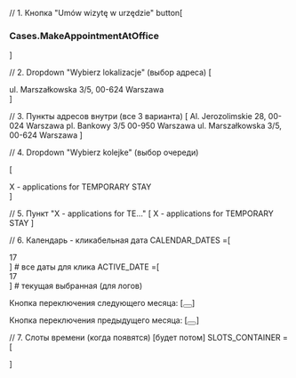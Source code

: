 // 1. Кнопка "Umów wizytę w urzędzie"
button[<h3 _ngcontent-rnh-c237="">Cases.MakeAppointmentAtOffice</h3>]



// 2. Dropdown "Wybierz lokalizacje" (выбор адреса)
[<mat-select _ngcontent-rnh-c182="" role="combobox" aria-autocomplete="none" aria-haspopup="true" name="location" class="mat-select ng-tns-c115-1 ng-tns-c53-0 ng-valid ng-star-inserted ng-touched ng-dirty" aria-labelledby="mat-form-field-label-1 mat-select-value-1" id="mat-select-0" tabindex="0" aria-expanded="false" aria-required="false" aria-disabled="false" aria-invalid="false"><div cdk-overlay-origin="" class="mat-select-trigger ng-tns-c115-1"><div class="mat-select-value ng-tns-c115-1" id="mat-select-value-1"><!----><span class="mat-select-value-text ng-tns-c115-1 ng-star-inserted"><span class="ng-tns-c115-1 ng-star-inserted">ul. Marszałkowska 3/5, 00-624 Warszawa</span><!----><!----></span><!----></div><div class="mat-select-arrow-wrapper ng-tns-c115-1"><div class="mat-select-arrow ng-tns-c115-1"></div></div></div><!----></mat-select>]




// 3. Пункты адресов внутри (все 3 варианта)
[<span class="mat-option-text"> Al. Jerozolimskie 28, 00-024 Warszawa </span>
<span class="mat-option-text"> pl. Bankowy 3/5 00-950 Warszawa </span>
<span class="mat-option-text"> ul. Marszałkowska 3/5, 00-624 Warszawa </span>]



// 4. Dropdown "Wybierz kolejke" (выбор очереди)

[<mat-select _ngcontent-rnh-c182="" role="combobox" aria-autocomplete="none" aria-haspopup="true" name="queueName" panelclass="full-width-select" class="mat-select ng-tns-c115-3 ng-tns-c53-2 ng-valid ng-star-inserted ng-touched ng-dirty" aria-labelledby="mat-form-field-label-3 mat-select-value-3" id="mat-select-2" tabindex="0" aria-expanded="false" aria-required="false" aria-disabled="false" aria-invalid="false"><div cdk-overlay-origin="" class="mat-select-trigger ng-tns-c115-3"><div class="mat-select-value ng-tns-c115-3" id="mat-select-value-3"><!----><span class="mat-select-value-text ng-tns-c115-3 ng-star-inserted"><span class="ng-tns-c115-3 ng-star-inserted">X - applications for TEMPORARY STAY</span><!----><!----></span><!----></div><div class="mat-select-arrow-wrapper ng-tns-c115-3"><div class="mat-select-arrow ng-tns-c115-3"></div></div></div><!----></mat-select>]

// 5. Пункт "X - applications for TE..."
[<span class="mat-option-text"> X - applications for TEMPORARY STAY   </span>]

// 6. Календарь - кликабельная дата
CALENDAR_DATES =[<div class="mat-calendar-body-cell-content mat-focus-indicator"> 17 </div>]  # все даты для клика
ACTIVE_DATE =[<div class="mat-calendar-body-cell-content mat-focus-indicator mat-calendar-body-selected"> 17 </div>]  # текущая выбранная (для логов)

Кнопка переключения следующего месяца:
[<button mat-icon-button="" type="button" class="mat-focus-indicator mat-calendar-next-button mat-icon-button mat-button-base" aria-label="Next month"><span class="mat-button-wrapper"></span><span matripple="" class="mat-ripple mat-button-ripple mat-button-ripple-round"></span><span class="mat-button-focus-overlay"></span></button>]

Кнопка переключения предыдущего месяца:
[<button mat-icon-button="" type="button" class="mat-focus-indicator mat-calendar-previous-button mat-icon-button mat-button-base" aria-label="Previous month"><span class="mat-button-wrapper"></span><span matripple="" class="mat-ripple mat-button-ripple mat-button-ripple-round"></span><span class="mat-button-focus-overlay"></span></button>]

// 7. Слоты времени (когда появятся)
[будет потом]
SLOTS_CONTAINER =[<div _ngcontent-rnh-c182="" class="col-lg-6"><div _ngcontent-rnh-c182="" class="reservation__hours"><!----><div _ngcontent-rnh-c182="" class="tiles tiles--hours"><div _ngcontent-rnh-c182="" class="row"><!----></div></div></div></div>]
